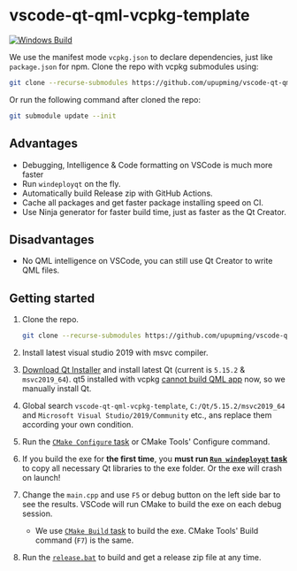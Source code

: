 # vscode-qt-qml-vcpkg-template

[![Windows Build](https://github.com/upupming/vscode-qt-qml-vcpkg-template/actions/workflows/windows.yml/badge.svg)](https://github.com/upupming/vscode-qt-qml-vcpkg-template/actions/workflows/windows.yml)

We use the manifest mode `vcpkg.json` to declare dependencies, just like `package.json` for npm. Clone the repo with vcpkg submodules using:

```bash
git clone --recurse-submodules https://github.com/upupming/vscode-qt-qml-vcpkg-template.git
```

Or run the following command after cloned the repo:

```bash
git submodule update --init
```

## Advantages

- Debugging, Intelligence & Code formatting on VSCode is much more faster
- Run `windeployqt` on the fly.
- Automatically build Release zip with GitHub Actions.
- Cache all packages and get faster package installing speed on CI.
- Use Ninja generator for faster build time, just as faster as the Qt Creator.

## Disadvantages

- No QML intelligence on VSCode, you can still use Qt Creator to write QML files.

## Getting started

1. Clone the repo.

    ```bash
    git clone --recurse-submodules https://github.com/upupming/vscode-qt-qml-vcpkg-template.git
    ```

2. Install latest visual studio 2019 with msvc compiler.
3. [Download Qt Installer](https://www.qt.io/download-open-source) and install latest Qt (current is `5.15.2` & `msvc2019_64`). qt5 installed with vcpkg [cannot build QML app](https://github.com/microsoft/vcpkg/issues/16983) now, so we manually install Qt.
4. Global search `vscode-qt-qml-vcpkg-template`, `C:/Qt/5.15.2/msvc2019_64` and `Microsoft Visual Studio/2019/Community` etc., ans replace them according your own condition.
5. Run the [`CMake Configure` task](.vscode/tasks.json) or CMake Tools' Configure command.
6. If you build the exe for **the first time**, you **must run [`Run windeployqt` task](.vscode/tasks.json)** to copy all necessary Qt libraries to the exe folder. Or the exe will crash on launch!
7. Change the `main.cpp` and use `F5` or debug button on the left side bar to see the results. VSCode will run CMake to build the exe on each debug session.
    - We use [`CMake Build` task](.vscode/tasks.json) to build the exe. CMake Tools' Build command (`F7`) is the same.
8. Run the [`release.bat`](release.bat) to build and get a release zip file at any time.
